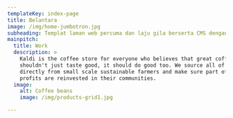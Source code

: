 ```yaml
---
templateKey: index-page
title: Belantara
image: /img/home-jumbotron.jpg
subheading: Templat laman web percuma dan laju gila berserta CMS dengan 1 klik sahaja. Menggunakan GatsbyJS, Github, Netlify dan Netlify CMS. Ibarat buat website Wordpress percuma. Ok kalau tak faham lagi, Netlify CMS boleh juga diibaratkan sebagai kertas yang mempunyai kotak-kotak kosong yang anda boleh isikan dengan karya anda. Manakala Github pula adalah tempat anda menyimpan kertas-kertas tadi. Netlify pula adalah mesin photostat yang kerja dia imbas dan cetak semua kertas tadi. Semua kertas itu pula dikilangkan oleh GatsbyJS.
mainpitch:
  title: Work
  description: >
    Kaldi is the coffee store for everyone who believes that great coffee
    shouldn't just taste good, it should do good too. We source all of our beans
    directly from small scale sustainable farmers and make sure part of the
    profits are reinvested in their communities.
  image:
    alt: Coffee beans
    image: /img/products-grid1.jpg

---
```

